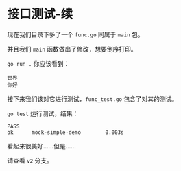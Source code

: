 # 接口测试-续

现在我们目录下多了一个 `func.go` 同属于 `main` 包。

并且我们 `main` 函数做出了修改，想要倒序打印。

`go run .` 你应该看到：

```
世界
你好
```

接下来我们该对它进行测试，`func_test.go` 包含了对其的测试。

`go test` 运行测试，结果：

```
PASS
ok      mock-simple-demo        0.003s
```

看起来很美好……但是……

请查看 `v2` 分支。